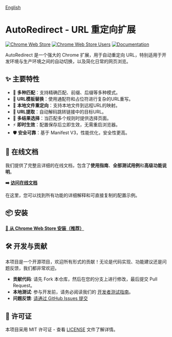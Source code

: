[English](./README.md)

# AutoRedirect - URL 重定向扩展

[![Chrome Web Store](https://img.shields.io/chrome-web-store/v/edgiaaakbcjloebnmehbnfiajbhcpbcf.svg)](https://chrome.google.com/webstore/detail/autoredirect/edgiaaakbcjloebnmehbnfiajbhcpbcf)
[![Chrome Web Store Users](https://img.shields.io/chrome-web-store/users/edgiaaakbcjloebnmehbnfiajbhcpbcf.svg)](https://chrome.google.com/webstore/detail/autoredirect/edgiaaakbcjloebnmehbnfiajbhcpbcf)
[![Documentation](https://img.shields.io/badge/📖-Documentation-blue.svg)](https://playeryk.github.io/AutoRedirect/)

AutoRedirect 是一个强大的 Chrome 扩展，用于自动重定向 URL，特别适用于开发环境与生产环境之间的自动切换，以及简化日常的网页浏览。

## ✨ 主要特性

- 🎯 **多种匹配**：支持精确匹配、前缀、后缀等多种模式。
- 🔧 **URL模板替换**：使用通配符和占位符进行复杂的URL重写。
- 📁 **本地文件重定向**：支持本地文件到远程URL的映射。
- 🔗 **URL提取**：自动解码跳转链接中的目标URL。
- 🔀 **多结果选择**：当匹配多个规则时提供选择页面。
- ⚡ **即时生效**：配置保存后立即生效，无需重启浏览器。
- 🛡️ **安全可靠**：基于 Manifest V3，性能优化，安全性更高。

## 📖 在线文档

我们提供了完整且详细的在线文档，包含了**使用指南**、**全部测试用例**和**高级功能说明**。

**➡️ [访问在线文档](https://playeryk.github.io/AutoRedirect/)**

在这里，您可以找到所有功能的详细解释和可直接复制的配置示例。

## 📦 安装

[🛒 **从 Chrome Web Store 安装（推荐）**](https://chrome.google.com/webstore/detail/autoredirect/edgiaaakbcjloebnmehbnfiajbhcpbcf)

## 🛠️ 开发与贡献

本项目是一个开源项目，欢迎所有形式的贡献！无论是代码实现、功能建议还是问题反馈，我们都非常欢迎。

- **贡献代码**: 请先 Fork 本仓库，然后在您的分支上进行修改，最后提交 Pull Request。
- **本地测试**: 参与开发前，请务必阅读我们的 [开发者测试指南](test/TESTING_GUIDE.zh-CN.md)。
- **问题反馈**: [请通过 GitHub Issues 提交](https://github.com/PlayerYK/AutoRedirect/issues)

## 📄 许可证

本项目采用 MIT 许可证 - 查看 [LICENSE](LICENSE) 文件了解详情。